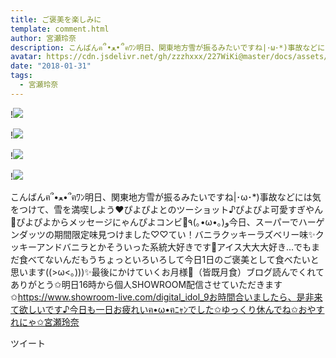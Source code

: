 ```yaml
---
title: ご褒美を楽しみに
template: comment.html
author: 宮瀬玲奈
description: こんばんฅ՞•ﻌ•՞ฅﾜﾝ明日、関東地方雪が振るみたいですね|･ω･*)事故などには気をつけて、雪を満喫しよう❤︎ぴよぴよとのツーショット♪ぴよぴよ可愛すぎやん💓ぴよぴよからメッセージにゃんぴよコンビ💓٩(｡•ω•｡)و今日、...
avatar: https://cdn.jsdelivr.net/gh/zzzhxxx/227WiKi@master/docs/assets/photo/avatar/reina.jpg
date: "2018-01-31"
tags:
  - 宮瀬玲奈
---
```


!![](https://cdn.jsdelivr.net/gh/227WiKi/227WiKi-image@master/blog-image/reina-2018-01-31_1.jpg)

!![](https://cdn.jsdelivr.net/gh/227WiKi/227WiKi-image@master/blog-image/reina-2018-01-31_2.jpg)

!![](https://cdn.jsdelivr.net/gh/227WiKi/227WiKi-image@master/blog-image/reina-2018-01-31_3.jpg)

!![](https://cdn.jsdelivr.net/gh/227WiKi/227WiKi-image@master/blog-image/reina-2018-01-31_4.jpg)


こんばんฅ՞•ﻌ•՞ฅﾜﾝ明日、関東地方雪が振るみたいですね|･ω･*)事故などには気をつけて、雪を満喫しよう❤︎ぴよぴよとのツーショット♪ぴよぴよ可愛すぎやん💓ぴよぴよからメッセージにゃんぴよコンビ💓٩(｡•ω•｡)و今日、スーパーでハーゲンダッツの期間限定味見つけました♡♡てい！バニラクッキーラズベリー味✨クッキーアンドバニラとかそういった系統大好きです💓アイス大大大好き...でもまだ食べてないんだもうちょっといろいろして今日1日のご褒美として食べたいと思います((>ω<｡)))✨最後にかけていくお月様🌙（皆既月食）ブログ読んでくれてありがとう✩明日16時から個人SHOWROOM配信させていただきます✩https://www.showroom-live.com/digital_idol_9お時間合いましたら、是非来て欲しいです♪今日も一日お疲れいฅ•ω•ฅﾆｬﾝでした✩ゆっくり休んでね✩おやすれにゃ✩宮瀬玲奈


ツイート



